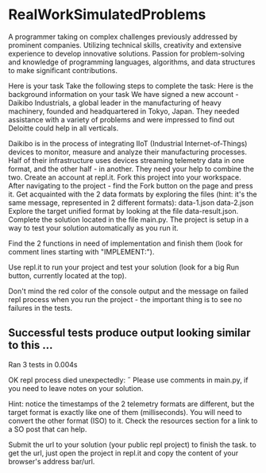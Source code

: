 # RealWorkSimulatedProblems
A programmer taking on complex challenges previously addressed by prominent companies. Utilizing technical skills, creativity and extensive experience to develop innovative solutions. Passion for problem-solving and knowledge of programming languages, algorithms, and data structures to make significant contributions.

Here is your task
Take the following steps to complete the task:
Here is the background information on your task
We have signed a new account - Daikibo Industrials, a global leader in the manufacturing of heavy machinery, founded and headquartered in Tokyo, Japan. They needed assistance with a variety of problems and were impressed to find out Deloitte could help in all verticals.

Daikibo is in the process of integrating IIoT (Industrial Internet-of-Things) devices to monitor, measure and analyze their manufacturing processes. Half of their infrastructure uses devices streaming telemetry data in one format, and the other half - in another. They need your help to combine the two.
Create an account at repl.it.
Fork this project into your workspace.
After navigating to the project - find the Fork button on the page and press it.
Get acquainted with the 2 data formats by exploring the files (hint: it's the same message, represented in 2 different formats):
data-1.json
data-2.json
Explore the target unified format by looking at the file data-result.json.
Complete the solution located in the file main.py.
The project is setup in a way to test your solution automatically as you run it.

Find the 2 functions in need of implementation and finish them (look for comment lines starting with "IMPLEMENT:").

Use repl.it to run your project and test your solution (look for a big Run button, currently located at the top).

Don't mind the red color of the console output and the message on failed repl process when you run the project - the important thing is to see no failures in the tests.

Successful tests produce output looking similar to this
...
----------------------------------------------------------------------
Ran 3 tests in 0.004s

OK
repl process died unexpectedly: 
Please use comments in main.py, if you need to leave notes on your solution.

Hint: notice the timestamps of the 2 telemetry formats are different, but the target format is exactly like one of them (milliseconds). You will need to convert the other format (ISO) to it. Check the resources section for a link to a SO post that can help.

Submit the url to your solution (your public repl project) to finish the task.
to get the url, just open the project in repl.it and copy the content of your browser's address bar/url.
